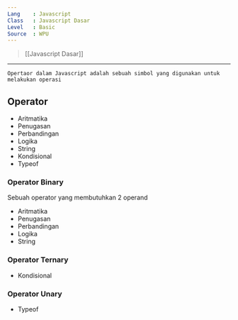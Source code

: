 ```yaml
---
Lang    : Javascript
Class   : Javascript Dasar
Level   : Basic
Source  : WPU
---
```

> [[Javascript Dasar]]

---
```
Opertaor dalam Javascript adalah sebuah simbol yang digunakan untuk melakukan operasi
```

## Operator
- Aritmatika 
- Penugasan
- Perbandingan
- Logika
- String
- Kondisional
- Typeof

### Operator Binary
Sebuah operator yang membutuhkan 2 operand
- Aritmatika 
- Penugasan
- Perbandingan
- Logika
- String

### Operator Ternary
- Kondisional

### Operator Unary
- Typeof